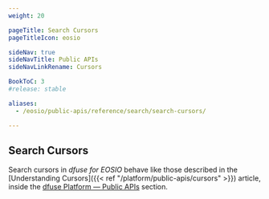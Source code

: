 ```yaml
---
weight: 20

pageTitle: Search Cursors
pageTitleIcon: eosio

sideNav: true
sideNavTitle: Public APIs
sideNavLinkRename: Cursors

BookToC: 3
#release: stable

aliases:
  - /eosio/public-apis/reference/search/search-cursors/

---
```


## Search Cursors

<!-- turn that into a positive: the EOSIO cursors use the same general cursors available to dfuse Platform's search -->

Search cursors in _dfuse for EOSIO_ behave like those described in the [Understanding Cursors]({{< ref "/platform/public-apis/cursors" >}}) article, inside the [dfuse Platform &mdash; Public APIs](/platform/public-apis/) section.
